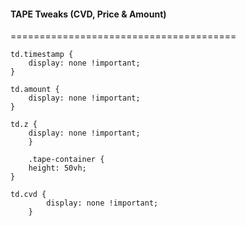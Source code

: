 #### TAPE Tweaks (CVD, Price & Amount)
=======================================

 	td.timestamp { 
  		display: none !important; 
	}
 
 	td.amount { 
  		display: none !important; 
	}
 
 	td.z { 
  		display: none !important; 
    	}
     
     	.tape-container { 
  		height: 50vh; 
	}
 
 	td.cvd { 
	    	display: none !important; 
    	}
     
     



